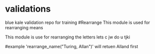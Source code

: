 # validations
blue kale validation repo for training
#Rearrange
This module is used for rearranging means

This module is use for rearranging the letters
lets c jw do u tjki

#example 'rearrange_name("Turing, Allan")' will retuen Alland first
